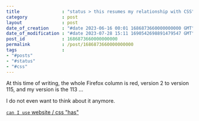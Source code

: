 ```yaml
---
title                : "status > this resumes my relationship with CSS"
category             : post
layout               : post
date_of_creation     : "#date 2023-06-16 00:01 1686873660000000000 GMT"
date_of_modification : "#date 2023-07-28 15:11 1690542698891479547 GMT"
post_id              : 1686873660000000000
permalink            : /post/1686873660000000000
tags                 :
- "#posts"
- "#status"
- "#css"
---
```


At this time of writing, the whole Firefox column is red, version 2 to version 115, and my version is the 113 ...

I do not even want to think about it anymore.

[`can I use` website / css "has"](https://caniuse.com/css-has)
